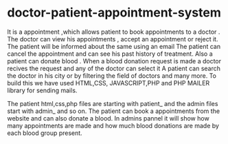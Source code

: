 # doctor-patient-appointment-system
It is a  appointment ,which allows patient to book appointments to a doctor . The doctor can view his appointments , accept an appointment or reject it. The patient will be informed about the same using an email
The patient can cancel the appointment and can see his past history of treatment. Also a patient can donate blood . When a blood donation request is made a doctor recives the request and any of the doctor can select it
A patient can search the doctor in his city or by filtering the field of doctors and many more.
To build this we have used HTML,CSS, JAVASCRIPT,PHP and PHP MAILER library for sending mails.



The patient html,css,php files are starting with patient_ and the admin files start with admin_ and so on.
The patient can book a appointments from the website and can also donate a blood. In admins pannel it will show how many appointments are made and how much blood donations are made by each blood group present. 
